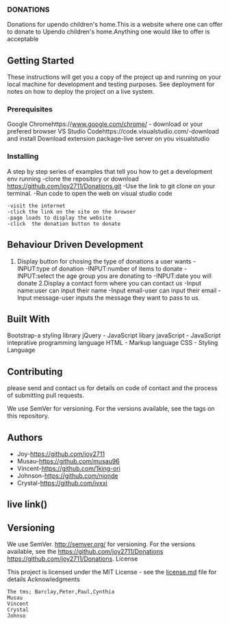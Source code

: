 
### DONATIONS
Donations for upendo children's home.This is a website where one can offer to donate to Upendo children's home.Anything one would like to offer is acceptable
## Getting Started

These instructions will get you a copy of the project up and running on your local machine for development and testing purposes. See deployment for notes on how to deploy the project on a live system.

### Prerequisites

Google Chromehttps://www.google.com/chrome/ - download or your prefered browser
VS Studio Codehttps://code.visualstudio.com/-download and install
Download extension package-live server on you visualstudio


### Installing

A step by step series of examples that tell you how to get a development env running
-clone the repository or download https://github.com/joy2711/Donations.git
-Use the link to git clone on your terminal.
-Run code to open the web on visual studio code
```
-visit the internet
-click the link on the site on the browser
-page loads to display the website
-click  the donation button to donate
```
## Behaviour Driven Development
1. Display button for chosing the type of donations a user wants
 -INPUT:type of donation
 -INPUT:number of items to donate
 -INPUT:select the age group you are donating to
 -INPUT:date you will donate
2.Display a contact form where you  can contact us
 -Input name:user can input their name
 -Input email-user can input their email
 -Input message-user inputs the message they want to pass to us.
## Built With


Bootstrap-a styling library
jQuery - JavaScript libary
javaScript - JavaScript inteprative programming language
HTML - Markup language
CSS - Styling Language

## Contributing

please send and contact us for details on code of contact and the process of submitting pull requests.

We use SemVer for versioning. For the versions available, see the tags on this repository.
## Authors

* Joy-https://github.com/joy2711
* Musau-https://github.com/musau96
* Vincent-https://github.com/1king-ori
* Johnson-https://github.com/njonde
* Crystal-https://github.com/ivxxi
## live link()

## Versioning

We use SemVer. http://semver.org/ for versioning. For the versions available, see the https://github.com/joy2711/Donations https://github.com/joy2711/Donations.
License

This project is licensed under the MIT License - see the [license.md](license.md) file for details
Acknowledgments

    The tms; Barclay,Peter,Paul,Cynthia
    Musau
    Vincent
    Crystal
    Johnso

